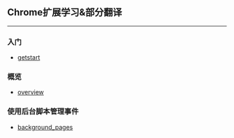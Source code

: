 ## Chrome扩展学习&部分翻译
---

### 入门
- [getstart](https://github.com/roseforyou/chrome-extensions-api-study/blob/master/1.getstarted.md)
### 概览
- [overview](https://github.com/roseforyou/chrome-extensions-api-study/blob/master/2.overview.md)
### 使用后台脚本管理事件
- [background_pages](https://github.com/roseforyou/chrome-extensions-api-study/blob/master/3.background_pages.md)